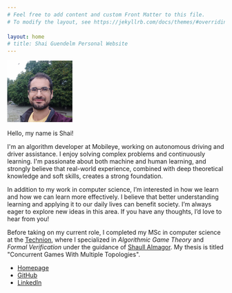 ```yaml
---
# Feel free to add content and custom Front Matter to this file.
# To modify the layout, see https://jekyllrb.com/docs/themes/#overriding-theme-defaults

layout: home
# title: Shai Guendelm Personal Website
---
```


<img src="/static/images/photo_of_my_self.jpg" alt="Shai Guendelman photo"
width="30%" hight="30%">

Hello, my name is Shai! 


I'm an algorithm developer at Mobileye, working on autonomous driving and driver assistance. I enjoy solving complex problems and continuously learning. I'm passionate about both machine and human learning, and strongly believe that real-world experience, combined with deep theoretical knowledge and soft skills, creates a strong foundation.


In addition to my work in computer science, I’m interested in how we learn and how we can learn more effectively. I believe that better understanding learning and applying it to our daily lives can benefit society. I’m always eager to explore new ideas in this area. If you have any thoughts, I’d love to hear from you!


Before taking on my current role, I completed my MSc in computer science at the [Technion](https://cs.technion.ac.il/), where I specialized in *Algorithmic Game Theory* and *Formal Verification* under the guidance of [Shaull Almagor](https://shaull.cswp.cs.technion.ac.il/). My thesis is titled "Concurrent Games With Multiple Topologies".


- [Homepage](https://shaigue.github.io/)
- [GitHub](https://github.com/shaigue)
- [LinkedIn](https://www.linkedin.com/in/shai-guendelman/)
